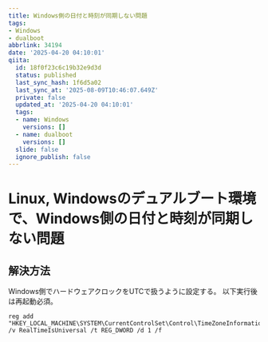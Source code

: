 ```yaml
---
title: Windows側の日付と時刻が同期しない問題
tags:
- Windows
- dualboot
abbrlink: 34194
date: '2025-04-20 04:10:01'
qiita:
  id: 18f0f23c6c19b32e9d3d
  status: published
  last_sync_hash: 1f6d5a02
  last_sync_at: '2025-08-09T10:46:07.649Z'
  private: false
  updated_at: '2025-04-20 04:10:01'
  tags:
  - name: Windows
    versions: []
  - name: dualboot
    versions: []
  slide: false
  ignore_publish: false
---
```


<!--
Copyright (c) 2025 Takaya Maekawa
This file is distributed under the terms of the Creative Commons Attribution-NonCommercial-ShareAlike 4.0 International License.
See the LICENSE file in the source directory for details.
(https://creativecommons.org/licenses/by-nc-sa/4.0/)
-->

# Linux, Windowsのデュアルブート環境で、Windows側の日付と時刻が同期しない問題
## 解決方法
Windows側でハードウェアクロックをUTCで扱うように設定する。
以下実行後は再起動必須。
```pwsh
reg add "HKEY_LOCAL_MACHINE\SYSTEM\CurrentControlSet\Control\TimeZoneInformation" /v RealTimeIsUniversal /t REG_DWORD /d 1 /f
```
